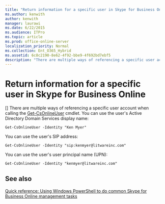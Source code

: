 ```yaml
---
title: "Return information for a specific user in Skype for Business Online"
ms.author: kenwith
author: kenwith
manager: laurawi
ms.date: 6/22/2015
ms.audience: ITPro
ms.topic: article
ms.prod: office-online-server
localization_priority: Normal
ms.collection: Ent_O365_Hybrid
ms.assetid: 6c8c2190-8e62-4f92-bbe9-4f692bd7ebf5
description: "There are multiple ways of referencing a specific user account when calling the Get-CsOnlineUser cmdlet. You can use the user's Active Directory Domain Services display name:"
---
```


# Return information for a specific user in Skype for Business Online
[]
There are multiple ways of referencing a specific user account when calling the [Get-CsOnlineUser](get-csonlineuser.md) cmdlet. You can use the user's Active Directory Domain Services display name: 
  
```
Get-CsOnlineUser -Identity "Ken Myer"
```

You can use the user's SIP address:
  
```
Get-CsOnlineUser -Identity "sip:kenmyer@litwareinc.com"
```

You can use the user's user principal name (UPN):
  
```
Get-CsOnlineUser -Identity "kenmyer@litwareinc.com"
```

## See also

#### 

[Quick reference: Using Windows PowerShell to do common Skype for Business Online management tasks](quick-reference-using-windows-powershell-to-do-common-skype-for-business-online.md)

